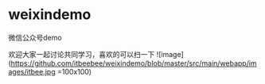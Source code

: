 # weixindemo
微信公众号demo



欢迎大家一起讨论共同学习，喜欢的可以扫一下
![image](https://github.com/itbeebee/weixindemo/blob/master/src/main/webapp/images/itbee.jpg =100x100)
